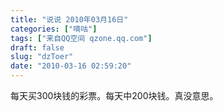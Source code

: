 ```yaml
---
title: "说说 2010年03月16日"
categories: ["嘀咕"]
tags: ["来自QQ空间 qzone.qq.com"]
draft: false
slug: "dzToer"
date: "2010-03-16 02:59:20"
---
```


每天买300块钱的彩票。每天中200块钱。真没意思。
